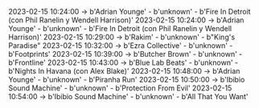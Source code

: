 2023-02-15 10:24:00 -> b'Adrian Younge' - b'unknown' - b'Fire In Detroit (con Phil Ranelin y Wendell Harrison)'
2023-02-15 10:24:00 -> b'Adrian Younge' - b'unknown' - b'Fire In Detroit (con Phil Ranelin y Wendell Harrison)'
2023-02-15 10:29:00 -> b'Rakim' - b'unknown' - b"King's Paradise"
2023-02-15 10:32:00 -> b'Ezra Collective' - b'unknown' - b'Footprints'
2023-02-15 10:39:00 -> b'Butcher Brown' - b'unknown' - b'Frontline'
2023-02-15 10:43:00 -> b'Blue Lab Beats' - b'unknown' - b'Nights In Havana (con Alex Blake)'
2023-02-15 10:48:00 -> b'Adrian Younge' - b'unknown' - b'Piranha Run'
2023-02-15 10:50:00 -> b'Ibibio Sound Machine' - b'unknown' - b'Protection From Evil'
2023-02-15 10:54:00 -> b'Ibibio Sound Machine' - b'unknown' - b'All That You Want'
